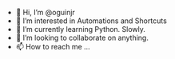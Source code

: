 - 👋 Hi, I’m @oguinjr
- 👀 I’m interested in Automations and Shortcuts
- 🌱 I’m currently learning Python. Slowly.
- 💞️ I’m looking to collaborate on anything. 
- 📫 How to reach me ...

<!---
oguinjr/oguinjr is a ✨ special ✨ repository because its `README.md` (this file) appears on your GitHub profile.
You can click the Preview link to take a look at your changes.
--->
